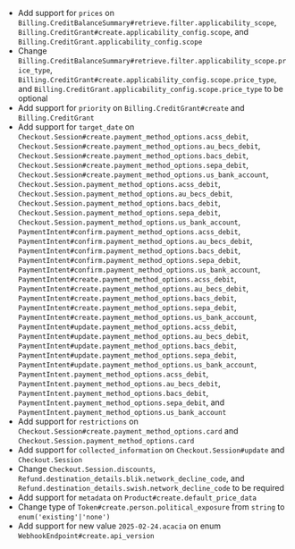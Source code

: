 * Add support for `prices` on `Billing.CreditBalanceSummary#retrieve.filter.applicability_scope`, `Billing.CreditGrant#create.applicability_config.scope`, and `Billing.CreditGrant.applicability_config.scope`
* Change `Billing.CreditBalanceSummary#retrieve.filter.applicability_scope.price_type`, `Billing.CreditGrant#create.applicability_config.scope.price_type`, and `Billing.CreditGrant.applicability_config.scope.price_type` to be optional
* Add support for `priority` on `Billing.CreditGrant#create` and `Billing.CreditGrant`
* Add support for `target_date` on `Checkout.Session#create.payment_method_options.acss_debit`, `Checkout.Session#create.payment_method_options.au_becs_debit`, `Checkout.Session#create.payment_method_options.bacs_debit`, `Checkout.Session#create.payment_method_options.sepa_debit`, `Checkout.Session#create.payment_method_options.us_bank_account`, `Checkout.Session.payment_method_options.acss_debit`, `Checkout.Session.payment_method_options.au_becs_debit`, `Checkout.Session.payment_method_options.bacs_debit`, `Checkout.Session.payment_method_options.sepa_debit`, `Checkout.Session.payment_method_options.us_bank_account`, `PaymentIntent#confirm.payment_method_options.acss_debit`, `PaymentIntent#confirm.payment_method_options.au_becs_debit`, `PaymentIntent#confirm.payment_method_options.bacs_debit`, `PaymentIntent#confirm.payment_method_options.sepa_debit`, `PaymentIntent#confirm.payment_method_options.us_bank_account`, `PaymentIntent#create.payment_method_options.acss_debit`, `PaymentIntent#create.payment_method_options.au_becs_debit`, `PaymentIntent#create.payment_method_options.bacs_debit`, `PaymentIntent#create.payment_method_options.sepa_debit`, `PaymentIntent#create.payment_method_options.us_bank_account`, `PaymentIntent#update.payment_method_options.acss_debit`, `PaymentIntent#update.payment_method_options.au_becs_debit`, `PaymentIntent#update.payment_method_options.bacs_debit`, `PaymentIntent#update.payment_method_options.sepa_debit`, `PaymentIntent#update.payment_method_options.us_bank_account`, `PaymentIntent.payment_method_options.acss_debit`, `PaymentIntent.payment_method_options.au_becs_debit`, `PaymentIntent.payment_method_options.bacs_debit`, `PaymentIntent.payment_method_options.sepa_debit`, and `PaymentIntent.payment_method_options.us_bank_account`
* Add support for `restrictions` on `Checkout.Session#create.payment_method_options.card` and `Checkout.Session.payment_method_options.card`
* Add support for `collected_information` on `Checkout.Session#update` and `Checkout.Session`
* Change `Checkout.Session.discounts`, `Refund.destination_details.blik.network_decline_code`, and `Refund.destination_details.swish.network_decline_code` to be required
* Add support for `metadata` on `Product#create.default_price_data`
* Change type of `Token#create.person.political_exposure` from `string` to `enum('existing'|'none')`
* Add support for new value `2025-02-24.acacia` on enum `WebhookEndpoint#create.api_version`